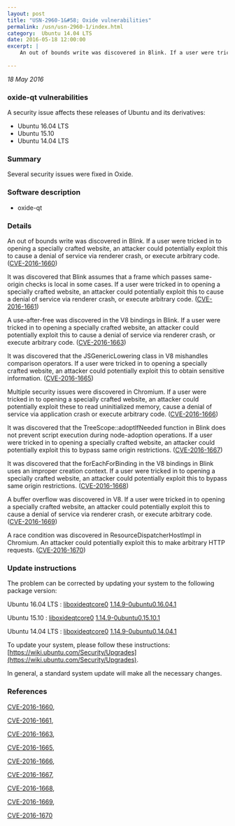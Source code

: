 ```yaml
---
layout: post
title: "USN-2960-1&#58; Oxide vulnerabilities"
permalink: /usn/usn-2960-1/index.html
category:  Ubuntu 14.04 LTS
date: 2016-05-18 12:00:00
excerpt: |
    An out of bounds write was discovered in Blink. If a user were tricked in to opening a specially crafted website, an attacker could potentially exploit this to cause a denial of service via renderer crash, or execute arbitrary code. ([CVE-2016-1660](http://people.ubuntu.com/~ubuntu-security/cve/CVE-2016-1660))
    
--- 
```

 
 

*18 May 2016*

### oxide-qt vulnerabilities

A security issue affects these releases of Ubuntu and its derivatives:

* Ubuntu 16.04 LTS
* Ubuntu 15.10
* Ubuntu 14.04 LTS

### Summary

Several security issues were fixed in Oxide. 

### Software description

* oxide-qt 

### Details

An out of bounds write was discovered in Blink. If a user were tricked in to opening a specially crafted website, an attacker could potentially exploit this to cause a denial of service via renderer crash, or execute arbitrary code. ([CVE-2016-1660](http://people.ubuntu.com/~ubuntu-security/cve/CVE-2016-1660))

It was discovered that Blink assumes that a frame which passes same-origin checks is local in some cases. If a user were tricked in to opening a specially crafted website, an attacker could potentially exploit this to cause a denial of service via renderer crash, or execute arbitrary code. ([CVE-2016-1661](http://people.ubuntu.com/~ubuntu-security/cve/CVE-2016-1661))

A use-after-free was discovered in the V8 bindings in Blink. If a user were tricked in to opening a specially crafted website, an attacker could potentially exploit this to cause a denial of service via renderer crash, or execute arbitrary code. ([CVE-2016-1663](http://people.ubuntu.com/~ubuntu-security/cve/CVE-2016-1663))

It was discovered that the JSGenericLowering class in V8 mishandles comparison operators. If a user were tricked in to opening a specially crafted website, an attacker could potentially exploit this to obtain sensitive information. ([CVE-2016-1665](http://people.ubuntu.com/~ubuntu-security/cve/CVE-2016-1665))

Multiple security issues were discovered in Chromium. If a user were tricked in to opening a specially crafted website, an attacker could potentially exploit these to read uninitialized memory, cause a denial of service via application crash or execute arbitrary code. ([CVE-2016-1666](http://people.ubuntu.com/~ubuntu-security/cve/CVE-2016-1666))

It was discovered that the TreeScope::adoptIfNeeded function in Blink does not prevent script execution during node-adoption operations. If a user were tricked in to opening a specially crafted website, an attacker could potentially exploit this to bypass same origin restrictions. ([CVE-2016-1667](http://people.ubuntu.com/~ubuntu-security/cve/CVE-2016-1667))

It was discovered that the forEachForBinding in the V8 bindings in Blink uses an improper creation context. If a user were tricked in to opening a specially crafted website, an attacker could potentially exploit this to bypass same origin restrictions. ([CVE-2016-1668](http://people.ubuntu.com/~ubuntu-security/cve/CVE-2016-1668))

A buffer overflow was discovered in V8. If a user were tricked in to opening a specially crafted website, an attacker could potentially exploit this to cause a denial of service via renderer crash, or execute arbitrary code. ([CVE-2016-1669](http://people.ubuntu.com/~ubuntu-security/cve/CVE-2016-1669))

A race condition was discovered in ResourceDispatcherHostImpl in Chromium. An attacker could potentially exploit this to make arbitrary HTTP requests. ([CVE-2016-1670](http://people.ubuntu.com/~ubuntu-security/cve/CVE-2016-1670)) 

### Update instructions

The problem can be corrected by updating your system to the following package version:

Ubuntu 16.04 LTS
 : [liboxideqtcore0](https://launchpad.net/ubuntu/+source/oxide-qt) <span> [1.14.9-0ubuntu0.16.04.1](https://launchpad.net/ubuntu/+source/oxide-qt/1.14.9-0ubuntu0.16.04.1) </span> 

Ubuntu 15.10
 : [liboxideqtcore0](https://launchpad.net/ubuntu/+source/oxide-qt) <span> [1.14.9-0ubuntu0.15.10.1](https://launchpad.net/ubuntu/+source/oxide-qt/1.14.9-0ubuntu0.15.10.1) </span> 

Ubuntu 14.04 LTS
 : [liboxideqtcore0](https://launchpad.net/ubuntu/+source/oxide-qt) <span> [1.14.9-0ubuntu0.14.04.1](https://launchpad.net/ubuntu/+source/oxide-qt/1.14.9-0ubuntu0.14.04.1) </span> 

To update your system, please follow these instructions: [https://wiki.ubuntu.com/Security/Upgrades](https://wiki.ubuntu.com/Security/Upgrades).

In general, a standard system update will make all the necessary changes. 

### References

 
 [CVE-2016-1660](http://people.ubuntu.com/~ubuntu-security/cve/CVE-2016-1660), 

 [CVE-2016-1661](http://people.ubuntu.com/~ubuntu-security/cve/CVE-2016-1661), 

 [CVE-2016-1663](http://people.ubuntu.com/~ubuntu-security/cve/CVE-2016-1663), 

 [CVE-2016-1665](http://people.ubuntu.com/~ubuntu-security/cve/CVE-2016-1665), 

 [CVE-2016-1666](http://people.ubuntu.com/~ubuntu-security/cve/CVE-2016-1666), 

 [CVE-2016-1667](http://people.ubuntu.com/~ubuntu-security/cve/CVE-2016-1667), 

 [CVE-2016-1668](http://people.ubuntu.com/~ubuntu-security/cve/CVE-2016-1668), 

 [CVE-2016-1669](http://people.ubuntu.com/~ubuntu-security/cve/CVE-2016-1669), 

 [CVE-2016-1670](http://people.ubuntu.com/~ubuntu-security/cve/CVE-2016-1670)
 

